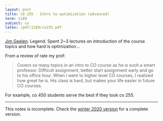 ```yaml
---
layout: post
title: CO 255 - Intro to optimization (advanced)
term: 1189
subject: co
latex: /pdf/1189/co255.pdf
---
```



[Jim Geelen](http://www.math.uwaterloo.ca/~jfgeelen/). Legend. Spent 2~3 lectures on introduction of the course topics and how hard is optimization...

From a review of rate my prof:
> Covers so many topics in an intro to CO course as he is such a smart professor. Difficult assignment, better start assignment early and go to his office hour. When I went to higher level CO courses, I realized how great he is. His class is hard, but makes your life easier in future CO courses.

For example, co 450 students serve the best if they took co 255.

---

This notes is incomplete.
Check the [winter 2020 version](/co/255) for a complete version.
